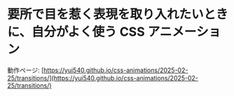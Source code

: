 # 要所で目を惹く表現を取り入れたいときに、自分がよく使う CSS アニメーション

動作ページ: [https://yui540.github.io/css-animations/2025-02-25/transitions/](https://yui540.github.io/css-animations/2025-02-25/transitions/)
